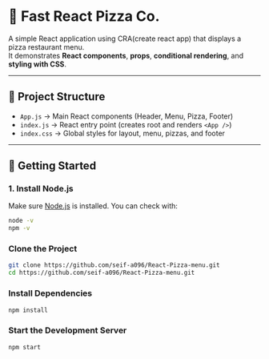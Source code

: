 # 🍕 Fast React Pizza Co.

A simple React application using CRA(create react app) that displays a pizza restaurant menu.  
It demonstrates **React components**, **props**, **conditional rendering**, and **styling with CSS**.

---

## 📂 Project Structure

- `App.js` → Main React components (Header, Menu, Pizza, Footer)
- `index.js` → React entry point (creates root and renders `<App />`)
- `index.css` → Global styles for layout, menu, pizzas, and footer

---

## 🚀 Getting Started

### 1. Install Node.js

Make sure [Node.js](https://nodejs.org/) is installed. You can check with:

```bash
node -v
npm -v
```

### Clone the Project

```bash
git clone https://github.com/seif-a096/React-Pizza-menu.git
cd https://github.com/seif-a096/React-Pizza-menu.git
```

### Install Dependencies

```bash
npm install
```

### Start the Development Server

```bash
npm start
```
